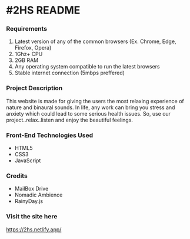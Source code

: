 # #2HS README

### Requirements
1. Latest version of any of the common browsers (Ex. Chrome, Edge, Firefox, Opera)
2. 1Ghz+ CPU
3. 2GB RAM
4. Any operating system compatible to run the latest browsers
5. Stable internet connection (5mbps preffered)

### Project Description
This website is made for giving the users the most relaxing experience of nature and binaural sounds. In life, any work can bring you stress and anxiety which could lead to some serious health issues. So, use our project..relax..listen and enjoy the beautiful feelings.

### Front-End Technologies Used
* HTML5
* CSS3
* JavaScript
                  
 ### Credits
* MailBox Drive
* Nomadic Ambience
* RainyDay.js

### Visit the site here
https://2hs.netlify.app/
